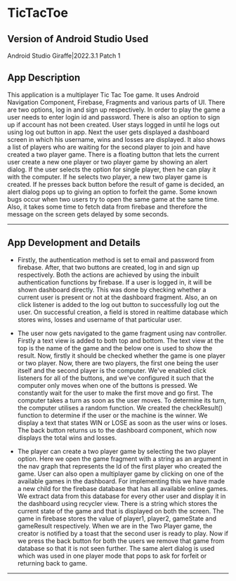 # TicTacToe

## Version of Android Studio Used
Android Studio Giraffe|2022.3.1 Patch 1

## App Description
This application is a multiplayer Tic Tac Toe game. It uses Android Navigation Component, Firebase, Fragments and various parts of UI. There are two options, log in and sign up respectively. In order to play the game a user needs to enter login id and password. There is also an option to sign up if account has not been created. User stays logged in until he logs out using log out button in app. Next the user gets displayed a dashboard screen in which his username, wins and losses are displayed. It also shows a list of players who are waiting for the second player to join and have created a two player game. There is a floating button that lets the current user create a new one player or two player game by showing an alert dialog. If the user selects the option for single player, then he can play it with the computer. If he selects two player, a new two player game is created. If he presses back button before the result of game is decided, an alert dialog pops up to giving an option to forfeit the game. Some known bugs occur when two users try to open the same game at the same time. Also, it takes some time to fetch data from firebase and therefore the message on the screen gets delayed by some seconds.

---
## App Development and Details
- Firstly, the authentication method is set to email and password from firebase. After, that two buttons are created, log in and sign up respectively. Both the actions are achieved by using the inbuilt authentication functions by firebase. If a user is logged in, it will be shown dashboard directly. This was done by checking whether a current user is present or not at the dashboard fragment. Also, an on click listener is added to the log out button to successfully log out the user. On successful creation, a field is stored in realtime database which stores wins, losses and username of that particular user.

- The user now gets navigated to the game fragment using nav controller. Firstly a text view is added to both top and bottom. The text view at the top is the name of the game and the below one is used to show the result. Now, firstly it should be checked whether the game is one player or two player. Now, there are two players, the first one being the user itself and the second player is the computer. We've enabled click listeners for all of the buttons, and we've configured it such that the computer only moves when one of the buttons is pressed. We constantly wait for the user to make the first move and go first. The computer takes a turn as soon as the user moves. To determine its turn, the computer utilises a random function. We created the checkResult() function to determine if the user or the machine is the winner. We display a text that states WIN or LOSE as soon as the user wins or loses. The back button returns us to the dashboard component, which now displays the total wins and losses.

- The player can create a two player game by selecting the two player option. Here we open the game fragment with a string as an argument in the nav graph that represents the Id of the first player who created the game. User can also open a multiplayer game by clicking on one of the available games in the dashboard. For implementing this we have made a new child for the firebase database that has all available online games. We extract data from this database for every other user and display it in the dashboard using recycler view. There is a string which stores the current state of the game and that is displayed on both the screen. The game in firebase stores the value of player1, player2, gameState and gameResult respectively. When we are in the Two Player game, the creator is notified by a toast that the second user is ready to play. Now if we press the back button for both the users we remove that game from database so that it is not seen further. The same alert dialog is used which was used in one player mode that pops to ask for forfeit or returning back to game.

---
